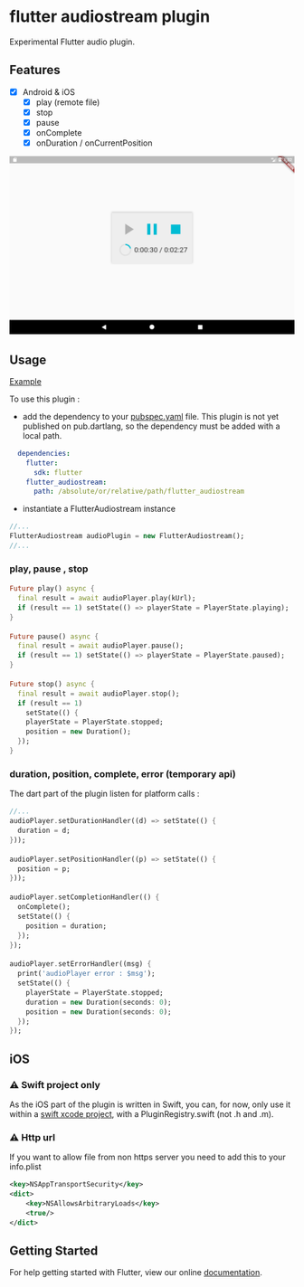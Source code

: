 # flutter audiostream plugin

Experimental Flutter audio plugin. 
 
## Features
 
- [x] Android & iOS
  - [x] play (remote file)
  - [x] stop
  - [x] pause
  - [x] onComplete
  - [x] onDuration / onCurrentPosition

![screenshot](img/audioplayer.png)

## Usage

[Example](https://github.com/rxlabz/flutter_audio/blob/master/example/lib/main.dart) 

To use this plugin : 

- add the dependency to your [pubspec.yaml](https://github.com/rxlabz/flutter_audio/blob/master/example/pubspec.yaml) file. This plugin is not yet published on pub.dartlang,
 so the dependency must be added with a local path.

```yaml
  dependencies:
    flutter:
      sdk: flutter
    flutter_audiostream:
      path: /absolute/or/relative/path/flutter_audiostream
```

- instantiate a FlutterAudiostream instance

```dart
//...
FlutterAudiostream audioPlugin = new FlutterAudiostream();
//...
```

### play, pause , stop

```dart
Future play() async {
  final result = await audioPlayer.play(kUrl);
  if (result == 1) setState(() => playerState = PlayerState.playing);
}
  
Future pause() async {
  final result = await audioPlayer.pause();
  if (result == 1) setState(() => playerState = PlayerState.paused);
}

Future stop() async {
  final result = await audioPlayer.stop();
  if (result == 1)
    setState(() {
    playerState = PlayerState.stopped;
    position = new Duration();
  });
}

```

### duration, position, complete, error (temporary api) 

The dart part of the plugin listen for platform calls :

```dart
//...
audioPlayer.setDurationHandler((d) => setState(() {
  duration = d;
}));

audioPlayer.setPositionHandler((p) => setState(() {
  position = p;
}));

audioPlayer.setCompletionHandler(() {
  onComplete();
  setState(() {
    position = duration;
  });
});

audioPlayer.setErrorHandler((msg) {
  print('audioPlayer error : $msg');
  setState(() {
    playerState = PlayerState.stopped;
    duration = new Duration(seconds: 0);
    position = new Duration(seconds: 0);
  });
});
```

## iOS
   
### :warning: Swift project only

As the iOS part of the plugin is written in Swift, you can, for now, 
only use it within a [swift xcode project](https://flutter.io/platform-channels/#step-3c-add-an-ios-platform-specific-implementation-using-swift), 
with a PluginRegistry.swift (not .h and .m).

### :warning: Http url

If you want to allow file from non https server you need to add this to your info.plist

```xml
<key>NSAppTransportSecurity</key>
<dict>
    <key>NSAllowsArbitraryLoads</key>
    <true/>
</dict>
```

## Getting Started

For help getting started with Flutter, view our online
[documentation](http://flutter.io/).
